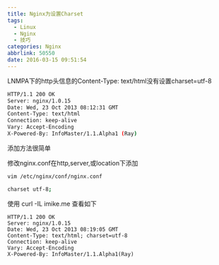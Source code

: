 ```yaml
---
title: Nginx为设置Charset
tags:
  - Linux
  - Nginx
  - 技巧
categories: Nginx
abbrlink: 50550
date: 2016-03-15 09:51:54
---
```


LNMPA下的http头信息的Content-Type: text/html没有设置charset=utf-8

```bash
HTTP/1.1 200 OK
Server: nginx/1.0.15
Date: Wed, 23 Oct 2013 08:12:31 GMT
Content-Type: text/html
Connection: keep-alive
Vary: Accept-Encoding
X-Powered-By: InfoMaster/1.1.Alpha1 (Ray)
```

添加方法很简单

修改nginx.conf在http,server,或location下添加<!-- more -->

```bash
vim /etc/nginx/conf/nginx.conf

charset utf-8;
```

使用 curl -IL imike.me 查看如下

```
HTTP/1.1 200 OK
Server: nginx/1.0.15
Date: Wed, 23 Oct 2013 08:19:05 GMT
Content-Type: text/html; charset=utf-8
Connection: keep-alive
Vary: Accept-Encoding
X-Powered-By: InfoMaster/1.1.Alpha1(Ray)
```